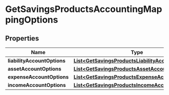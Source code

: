 # GetSavingsProductsAccountingMappingOptions

## Properties
Name | Type | Description | Notes
------------ | ------------- | ------------- | -------------
**liabilityAccountOptions** | [**List&lt;GetSavingsProductsLiabilityAccountOptions&gt;**](GetSavingsProductsLiabilityAccountOptions.md) |  |  [optional]
**assetAccountOptions** | [**List&lt;GetSavingsProductsAssetAccountOptions&gt;**](GetSavingsProductsAssetAccountOptions.md) |  |  [optional]
**expenseAccountOptions** | [**List&lt;GetSavingsProductsExpenseAccountOptions&gt;**](GetSavingsProductsExpenseAccountOptions.md) |  |  [optional]
**incomeAccountOptions** | [**List&lt;GetSavingsProductsIncomeAccountOptions&gt;**](GetSavingsProductsIncomeAccountOptions.md) |  |  [optional]
